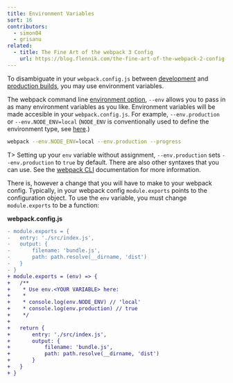 ```yaml
---
title: Environment Variables
sort: 16
contributors:
  - simon04
  - grisanu
related:
  - title: The Fine Art of the webpack 3 Config
    url: https://blog.flennik.com/the-fine-art-of-the-webpack-2-config-dc4d19d7f172#d60a
---
```


To disambiguate in your `webpack.config.js` between [development](/guides/development) and [production builds](/guides/production), you may use environment variables.

The webpack command line [environment option](/api/cli/#environment-options), `--env` allows you to pass in as many environment variables as you like. Environment variables will be made accesible in your `webpack.config.js`. For example, `--env.production` or `--env.NODE_ENV=local` (`NODE_ENV` is conventionally used to define the environment type, see [here](https://dzone.com/articles/what-you-should-know-about-node-env).)

```bash
webpack --env.NODE_ENV=local --env.production --progress
```

T> Setting up your `env` variable without assignment, `--env.production` sets `--env.production` to `true` by default. There are also other syntaxes that you can use. See the [webpack CLI](/api/cli/#environment-options) documentation for more information.

There is, however a change that you will have to make to your webpack config. Typically, in your webpack config `module.exports` points to the configuration object. To use the `env` variable, you must change `module.exports` to be a function:

**webpack.config.js**

```diff
- module.exports = {
- 	entry: './src/index.js',
- 	output: {
- 		filename: 'bundle.js',
- 		path: path.resolve(__dirname, 'dist')
- 	}
- }
+ module.exports = (env) => {
+ 	/** 
+    * Use env.<YOUR VARIABLE> here:
+    *
+    * console.log(env.NODE_ENV) // 'local'
+    * console.log(env.production) // true
+    */
+    
+ 	return {
+  		entry: './src/index.js',
+  	 	output: {
+  	  		filename: 'bundle.js',
+  	  	 	path: path.resolve(__dirname, 'dist')
+  	  	}
+ 	}
+ }
```
